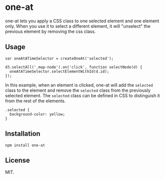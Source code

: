 one-at
======

one-at lets you apply a CSS class to one selected element and one element only. When you use it to select a different element, it will "unselect" the previous element by removing the css class.

Usage
-----

    var oneAtATimeSelector = createOneAt('selected');

    d3.selectAll('.map-node').on('click', function selectNode(d) {
      oneAtATimeSelector.selectElementWithId(d.id);
    });

In this example, when an element is clicked, one-at will add the `selected` class to the element and remove the `selected` class from the previously selected element. The `selected` class can be defined in CSS to distinguish it from the rest of the elements.

    .selected {
      background-color: yellow;
    }

Installation
------------

    npm install one-at

License
-------

MIT.
